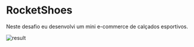 # RocketShoes
Neste desafio eu desenvolvi um mini e-commerce de calçados esportivos.


![result](https://user-images.githubusercontent.com/119339630/204890263-7253cc2e-4167-4d28-91d7-a8c497682d83.png)
